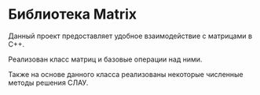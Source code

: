 # Библиотека Matrix

Данный проект предоставляет удобное взаимодействие с матрицами в C++.

Реализован класс матриц и базовые операции над ними.

Также на основе данного класса реализованы некоторые численные методы решения СЛАУ.
